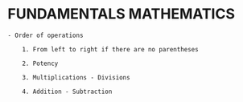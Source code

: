 
# FUNDAMENTALS MATHEMATICS

    - Order of operations

        1. From left to right if there are no parentheses

        2. Potency

        3. Multiplications - Divisions

        4. Addition - Subtraction